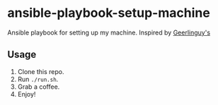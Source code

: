 # ansible-playbook-setup-machine
Ansible playbook for setting up my machine. Inspired by [Geerlinguy's](https://github.com/geerlingguy/mac-dev-playbook)

## Usage
1. Clone this repo.
1. Run `./run.sh`.
1. Grab a coffee.
1. Enjoy!

